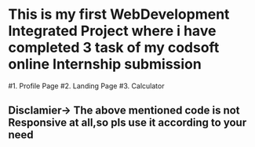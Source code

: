 # This is my first WebDevelopment Integrated Project where i have completed 3 task of my codsoft online Internship submission
#1. Profile Page
#2. Landing Page
#3. Calculator
## Disclamier-> The above mentioned code is not Responsive at all,so pls use it according to your need
